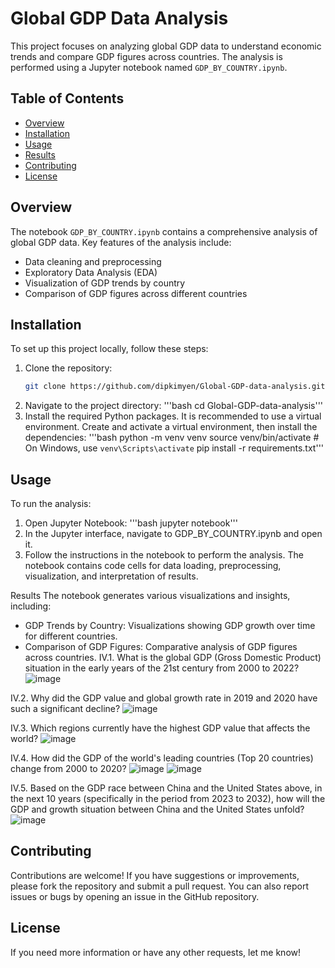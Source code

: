 # Global GDP Data Analysis

This project focuses on analyzing global GDP data to understand economic trends and compare GDP figures across countries. The analysis is performed using a Jupyter notebook named `GDP_BY_COUNTRY.ipynb`.

## Table of Contents

- [Overview](#overview)
- [Installation](#installation)
- [Usage](#usage)
- [Results](#results)
- [Contributing](#contributing)
- [License](#license)

## Overview

The notebook `GDP_BY_COUNTRY.ipynb` contains a comprehensive analysis of global GDP data. Key features of the analysis include:

- Data cleaning and preprocessing
- Exploratory Data Analysis (EDA)
- Visualization of GDP trends by country
- Comparison of GDP figures across different countries

## Installation

To set up this project locally, follow these steps:

1. Clone the repository:
   ```bash
   git clone https://github.com/dipkimyen/Global-GDP-data-analysis.git
2. Navigate to the project directory:
   '''bash
   cd Global-GDP-data-analysis'''
3. Install the required Python packages. It is recommended to use a virtual environment. Create and activate a virtual environment, then install the dependencies:
   '''bash
   python -m venv venv
  source venv/bin/activate  # On Windows, use `venv\Scripts\activate`
  pip install -r requirements.txt'''

## Usage

To run the analysis:
1. Open Jupyter Notebook:
'''bash
jupyter notebook'''
2. In the Jupyter interface, navigate to GDP_BY_COUNTRY.ipynb and open it.
3. Follow the instructions in the notebook to perform the analysis. The notebook contains code cells for data loading, preprocessing, visualization, and interpretation of results.

Results
The notebook generates various visualizations and insights, including:
- GDP Trends by Country: Visualizations showing GDP growth over time for different countries.
- Comparison of GDP Figures: Comparative analysis of GDP figures across countries.
IV.1. What is the global GDP (Gross Domestic Product) situation in the early years of the 21st century from 2000 to 2022?
![image](https://github.com/user-attachments/assets/d6f79f67-2137-4c35-9562-e0a0d87cd3d0)

IV.2. Why did the GDP value and global growth rate in 2019 and 2020 have such a significant decline?
![image](https://github.com/user-attachments/assets/33b71cff-ccdd-4cea-a513-88bf425289cc)

IV.3. Which regions currently have the highest GDP value that affects the world?
![image](https://github.com/user-attachments/assets/e6f2db69-0f39-43d3-8fd4-317af1e4e4b3)

IV.4. How did the GDP of the world's leading countries (Top 20 countries) change from 2000 to 2020?
![image](https://github.com/user-attachments/assets/69e703c6-6562-4cc9-a59c-921ca7f2d871)
![image](https://github.com/user-attachments/assets/0fa5e5dd-40ca-4fcd-9fef-b2c77b4dbdc7)


IV.5. Based on the GDP race between China and the United States above, in the next 10 years (specifically in the period from 2023 to 2032), how will the GDP and growth situation between China and the United States unfold?
![image](https://github.com/user-attachments/assets/1f4090ba-8ce8-4e42-b6a3-01379a838df3)


## Contributing

Contributions are welcome! If you have suggestions or improvements, please fork the repository and submit a pull request. You can also report issues or bugs by opening an issue in the GitHub repository.

## License

If you need more information or have any other requests, let me know!
